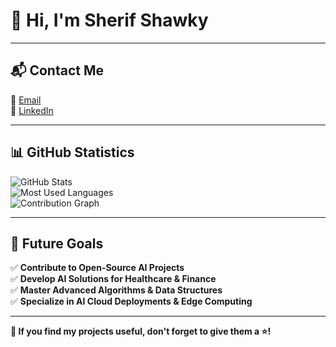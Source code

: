 # 👋 Hi, I'm **Sherif Shawky**  





---

## 📬 **Contact Me**  
📧 [Email](mailto:Yousef20402@fci.bu.edu.eg)  
🔗 [LinkedIn](https://www.linkedin.com/in/youssef-hessan-alghamry/)  

---
## 📊 **GitHub Statistics**  
![GitHub Stats](https://github-readme-stats.vercel.app/api?username=SherifShawky01&show_icons=true&theme=radical)  
![Most Used Languages](https://github-readme-stats.vercel.app/api/top-langs/?username=SherifShawky01&layout=compact&theme=radical)  
![Contribution Graph](https://github-readme-activity-graph.vercel.app/graph?username=SherifShawky01&theme=radical)  

---

## 🎯 **Future Goals**  
✅ **Contribute to Open-Source AI Projects**  
✅ **Develop AI Solutions for Healthcare & Finance**  
✅ **Master Advanced Algorithms & Data Structures**  
✅ **Specialize in AI Cloud Deployments & Edge Computing**  

---

**🚀 If you find my projects useful, don't forget to give them a ⭐!**
